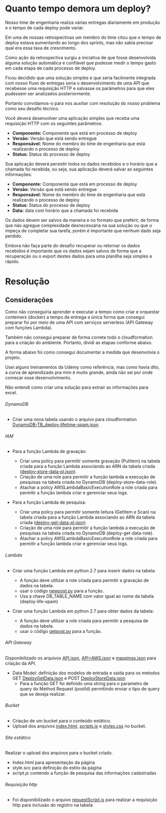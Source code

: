 # Quanto tempo demora um deploy?

Nosso time de engenharia realiza várias entregas diariamente em produção e o tempo de cada deploy pode variar.

Em uma de nossas retrospectivas um membro do time citou que o tempo de deploy estava aumentando ao longo dos sprints, mas não sabia precisar qual era essa taxa de crescimento.

Como ação da retrospectiva surgiu a iniciativa de que fosse desenvolvida alguma solução automática e confiável que pudesse medir o tempo gasto em cada etapa de cada processo de deploy.

Ficou decidido que uma solução simples e que seria facilmente integrada com nosso fluxo de entregas seria o desenvolvimento de uma API que recebesse uma requisição HTTP e salvasse os parâmetros para que eles pudessem ser analizados posteriormente.

Portanto convidamos-o para nos auxiliar com resolução do nosso problema como seu desafio técnico.

Você deverá desenvolver uma aplicação simples que receba uma requisição HTTP com os seguintes parâmetros:

* **Componente:** Componente que está em processo de deploy
* **Versão:** Versão que está sendo entregue
* **Responsável:** Nome do membro do time de engenharia que está realizando o processo de deploy
* **Status:** Status do processo de deploy

Sua aplicação deverá persistir todos os dados recebidos e o horário que a chamada foi recebida, ou seja, sua aplicação deverá salvar as seguintes informações:

* **Componente:** Componente que está em processo de deploy
* **Versão:** Versão que está sendo entregue
* **Responsável:** Nome do membro do time de engenharia que está realizando o processo de deploy
* **Status:** Status do processo de deploy
* **Data:** data com horário que a chamada foi recebida

Os dados devem ser salvos da maneira e no formato que preferir, de forma que não agregue complexidade desnecessária na sua solução ou que o impeça de completar sua tarefa, porém é importante que nenhum dado seja perdido.

Embora não faça parte do desafio recuperar ou retornar os dados recebidos é importante que os dados sejam salvos de forma que a recuperação ou o export destes dados para uma planilha seja simples e rápido.


# Resolução

## Considerações

Como não conseguiria aprender e executar a tempo como criar e orquestar conteiners (docker) a tempo da entrega a única forma que consegui preparar foi por meio de uma API com serviços serverless (API Gateway com funções Lambda).

Também não consegui preparar de forma correta todo o cloudformation para a criação do ambiente. Portanto, dividi as etapas conforme abaixo.

A forma abaixo foi como consegui documentar a medida que desenvolvia o projeto.

Usei alguns treinamentos da Udemy como referência, mas como havia dito, a curva de aprendizado pra mim é muito grande, ainda não sei por onde começar esse desenvolvimento.

Não entendi como criar uma solução para extrair as informações para excel.

###### DynamoDB

* Criar uma nova tabela usando o arquivo para cloudformation [DynamoDB-TB_deploy-lifetime-spam.json](DynamoDB/DynamoDB-TB_deploy-lifetime-spam.json).

###### IAM

* Para a função Lambda de gravação:
  -  Criar uma policy para permitir somente gravação (PutItem) na tabela criada para a função Lambda associando ao ARN da tabela criada \([deploy-store-data-pl.json](IAM/deploy-store-data-pl.json)\).
  - Criação de uma role para permitir a função lambda a execução de pesquisas na tabela criada no DynamoDB (deploy-store-data-role).
  - Atachar a policy AWSLambdaBasicExecutionRole a role criada para permitir a função lambda criar e gerenciar seus logs.

* Para a função Lambda de pesquisa:
  -  Criar uma policy para permitir somente leitura (GetItem e Scan) na tabela criada para a função Lambda associando ao ARN da tabela criada \([deploy-get-data-pl.json](IAM/deploy-store-data-pl.json)\).
  - Criação de uma role para permitir a função lambda a execução de pesquisas na tabela criada no DynamoDB (deploy-get-data-role).
  - Atachar a policy AWSLambdaBasicExecutionRole a role criada para permitir a função lambda criar e gerenciar seus logs.

###### Lambda

* Criar uma função Lambda em python 2.7 para inserir dados na tabela:
  - A função deve utilizar a role criada para permitir a gravação de dados na tabela.
  - usar o código [newpost.py](Lambda_function/newpost.py) para a função.
  - Usa a chave DB\_TABLE\_NAME com valor igual ao nome da tabela (deploy-life-spam) 

* Criar uma função Lambda em python 2.7 para obter dados da tabela:
  - A função deve utilizar a role criada para permitir a pesquisa de dados na tabela.
  - usar o código [getpost.py](Lambda_function/getpost.py) para a função.

###### API Gateway

Disponibilizado os arquivos [API.json](APIGateway_files/API.json), [API+AWS.json](APIGateway_files/API+AWS.json) e [mappings.json](APIGateway_files/mappings.json) para criação da API.

* Data Model: definição dos modelos de entrada e saída para os metodos GET [DeployGetData.json](APIGateway_files/DeployGetData.json) e POST [DeployStoreData.json](APIGateway_files/DeployStoreData.json)
  - Para a função GET foi definido uma string para o parametro de query do Method Request (postId) permitindo enviar o tipo de query que se deseja realizar.

###### Bucket

* Criação de um bucket para o conteúdo estático.
* Upload dos arquivos [index.html](StaticS3_Site/index.html), [scripts.js](StaticS3_Site/scripts.js) e [styles.css](StaticS3_Site/styles.css) no bucket.

###### Site estático

Realizar o upload dos arquivos para o bucket criado.

* Index.html para apresentação da página
* style.scc para definição do estilo da página
* script.js contendo a função de pesquisa das informações cadastradas

###### Requisição http

* Foi disponibilizado o arquivo [requestScript.js](RequestScript/requestScript.js) para realizar a requisição http para inclusão do registro na tabela